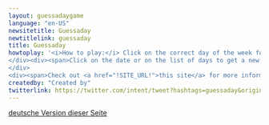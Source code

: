 ```yaml
---
layout: guessadaygame
language: "en-US"
newsitetitle: Guessaday
newtitlelink: guessaday
title: Guessaday
howtoplay: '<i>How to play:</i> Click on the correct day of the week for the random date displayed!
</div><div><span>Click on the date or on the list of days to get a new date!</span>
</div>
<div><span>Check out <a href="!SITE_URL!">this site</a> for more information and an android app with much more options.</span>'
createdby: "Created by"
twitterlink: https://twitter.com/intent/tweet?hashtags=guessaday&original_referer=http%3A%2F%2F127.0.0.1%3A4000%2F&ref_src=twsrc%5Etfw%7Ctwcamp%5Ebuttonembed%7Ctwterm%5Eshare%7Ctwgr%5E&related=MoritzFirsching&text=Can%20you%20calculate%20the%20day%20of%20the%20week%20in%20your%20head%3F%20Check%20out%20this%20game!&url=https%3A%2F%2Ffirsching.ch%2Fguessaday%2F&via=MoritzFirsching
---
```

<a class="select_language" href="{{ site.baseurl }}/guessaday/play/de">deutsche Version dieser Seite</a>
